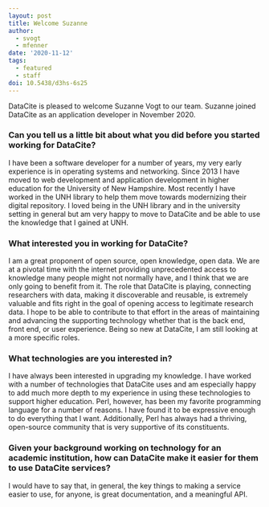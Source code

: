 ```yaml
---
layout: post
title: Welcome Suzanne
author:
  - svogt
  - mfenner
date: '2020-11-12'
tags:
  - featured
  - staff
doi: 10.5438/d3hs-6s25
---
```

DataCite is pleased to welcome Suzanne Vogt to our team.  Suzanne joined DataCite as an application developer in November 2020.

### Can you tell us a little bit about what you did before you started working for DataCite?

I have been a software developer for a number of years, my very early experience is in operating systems and networking.  Since 2013 I have moved to web development and application development in higher education for the University of New Hampshire.  Most recently I have worked in the UNH library to help them move towards modernizing their digital repository.  I loved being in the UNH library and in the university setting in general but am very happy to move to DataCite and be able to use the knowledge that I gained at UNH.

### What interested you in working for DataCite?

I am a great proponent of open source, open knowledge, open data.  We are at a pivotal time with the internet providing unprecedented access to knowledge many people might not normally have, and I think that we are only going to benefit from it. The role that DataCite is playing, connecting researchers with data, making it discoverable and reusable, is extremely valuable and fits right in the goal of opening access to legitimate research data.  I hope to be able to contribute to that effort in the areas of maintaining and advancing the supporting technology whether that is the back end, front end, or user experience.  Being so new at DataCite, I am still looking at a more specific roles.

### What technologies are you interested in?

I have always been interested in upgrading my knowledge.  I have worked with a number of technologies that DataCite uses and am especially happy to add much more depth to my experience in using these technologies to support higher education.  Perl, however, has been my favorite programming language for a number of reasons. I have found it to be expressive enough to do everything that I want.  Additionally, Perl has always had a thriving, open-source community that is very supportive of its constituents.

### Given your background working on technology for an academic institution, how can DataCite make it easier for them to use DataCite services?

I would have to say that, in general, the key things to making a service easier to use, for anyone, is great documentation, and a meaningful API. 
